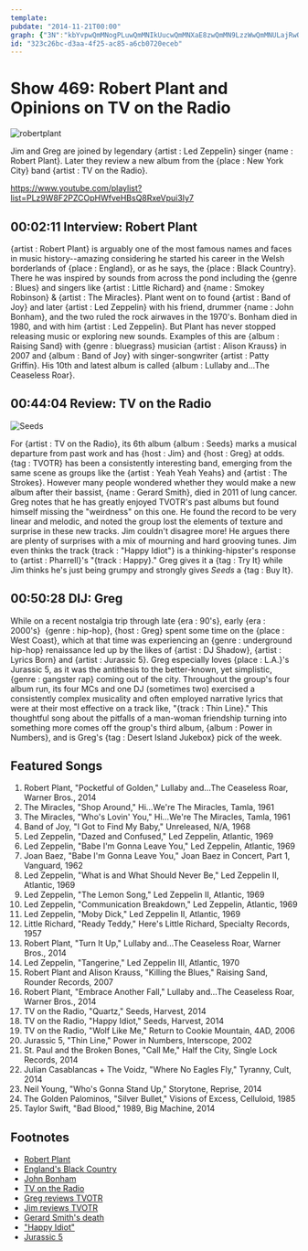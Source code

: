 ```yaml
---
template: 
pubdate: "2014-11-21T00:00"
graph: {"3N":"kbYvpwQmMNogPLuwQmMNIkUucwQmMNXaE8zwQmMN9LzzWwQmMNULajRwQmMN38SQKwQmMN4sWAHwQmMNBGc5NwQmMN4sWAHZiWOVBGc5NXaE8zBJHpSBLHapBL6F9ogPLu","21G":"JUYNEnRQHA9w2aHnRQHAWgKTGnRQHARTTXinRQHABIwsCdhnxe97qipBIwsC97qipX6cfdBHm1Gdhnxe9w2aHJUYNEWgKTGaBZZ9aBZZ9r8caIBIwsCnRQHA","2C4":"cseeEtDCJCBHm1GtDCJC9HoRrBHm1GtDCJCzvtXwtDCJCvxf7Xd78iutDCJC9HoRrtDCJCqYVo9tDCJC9HoRrO9LIi"}
id: "323c26bc-d3aa-4f25-ac85-a6cb0720eceb"
---
```






# Show 469: Robert Plant and Opinions on TV on the Radio

![robertplant](https://static.soundopinions.org/images/2014/robertplant_web.jpg)

Jim and Greg are joined by legendary {artist : Led Zeppelin} singer {name : Robert Plant}. Later they review a new album from the {place : New York City} band {artist : TV on the Radio}.

https://www.youtube.com/playlist?list=PLz9W8F2PZCOpHWfveHBsQ8RxeVpui3Iy7



## 00:02:11 Interview: Robert Plant

{artist : Robert Plant} is arguably one of the most famous names and faces in music history--amazing considering he started his career in the Welsh borderlands of {place : England}, or as he says, the {place : Black Country}. There he was inspired by sounds from across the pond including the {genre : Blues} and singers like {artist : Little Richard} and {name : Smokey Robinson} & {artist : The Miracles}. Plant went on to found {artist : Band of Joy} and later {artist : Led Zeppelin} with his friend, drummer {name : John Bonham}, and the two ruled the rock airwaves in the 1970's. Bonham died in 1980, and with him {artist : Led Zeppelin}. But Plant has never stopped releasing music or exploring new sounds. Examples of this are {album : Raising Sand} with {genre : bluegrass} musician {artist : Alison Krauss} in 2007 and {album : Band of Joy} with singer-songwriter {artist : Patty Griffin}. His 10th and latest album is called {album : Lullaby and…The Ceaseless Roar}.



## 00:44:04 Review: TV on the Radio

![Seeds](https://static.soundopinions.org/assets/469/21G0.jpg)

For {artist : TV on the Radio}, its 6th album {album : Seeds} marks a musical departure from past work and has {host : Jim} and {host : Greg} at odds. {tag : TVOTR} has been a consistently interesting band, emerging from the same scene as groups like the {artist : Yeah Yeah Yeahs} and {artist : The Strokes}. However many people wondered whether they would make a new album after their bassist, {name : Gerard Smith}, died in 2011 of lung cancer. Greg notes that he has greatly enjoyed TVOTR's past albums but found himself missing the "weirdness" on this one. He found the record to be very linear and melodic, and noted the group lost the elements of texture and surprise in these new tracks. Jim couldn't disagree more! He argues there are plenty of surprises with a mix of mourning and hard grooving tunes. Jim even thinks the track {track : "Happy Idiot"} is a thinking-hipster's response to {artist : Pharrell}'s "{track : Happy}." Greg gives it a {tag : Try It} while Jim thinks he's just being grumpy and strongly gives *Seeds* a {tag : Buy It}.



## 00:50:28 DIJ: Greg

While on a recent nostalgia trip through late {era : 90's}, early {era : 2000's}  {genre : hip-hop}, {host : Greg} spent some time on the {place : West Coast}, which at that time was experiencing an {genre : underground hip-hop} renaissance led up by the likes of {artist : DJ Shadow}, {artist : Lyrics Born} and {artist : Jurassic 5}. Greg especially loves {place : L.A.}'s Jurassic 5, as it was the antithesis to the better-known, yet simplistic, {genre : gangster rap} coming out of the city. Throughout the group's four album run, its four MCs and one DJ (sometimes two) exercised a consistently complex musicality and often employed narrative lyrics that were at their most effective on a track like, "{track : Thin Line}." This thoughtful song about the pitfalls of a man-woman friendship turning into something more comes off the group's third album, {album : Power in Numbers}, and is Greg's {tag : Desert Island Jukebox} pick of the week.



## Featured Songs

1. Robert Plant, "Pocketful of Golden," Lullaby and…The Ceaseless Roar, Warner Bros., 2014
2. The Miracles, "Shop Around," Hi…We're The Miracles, Tamla, 1961
3. The Miracles, "Who's Lovin' You," Hi…We're The Miracles, Tamla, 1961
4. Band of Joy, "I Got to Find My Baby," Unreleased, N/A, 1968
5. Led Zeppelin, "Dazed and Confused," Led Zeppelin, Atlantic, 1969
6. Led Zeppelin, "Babe I'm Gonna Leave You," Led Zeppelin, Atlantic, 1969
7. Joan Baez, "Babe I'm Gonna Leave You," Joan Baez in Concert, Part 1, Vanguard, 1962
8. Led Zeppelin, "What is and What Should Never Be," Led Zeppelin II, Atlantic, 1969
9. Led Zeppelin, "The Lemon Song," Led Zeppelin II, Atlantic, 1969
10. Led Zeppelin, "Communication Breakdown," Led Zeppelin, Atlantic, 1969
11. Led Zeppelin, "Moby Dick," Led Zeppelin II, Atlantic, 1969
12. Little Richard, "Ready Teddy," Here's Little Richard, Specialty Records, 1957
13. Robert Plant, "Turn It Up," Lullaby and…The Ceaseless Roar, Warner Bros., 2014
14. Led Zeppelin, "Tangerine," Led Zeppelin III, Atlantic, 1970
15. Robert Plant and Alison Krauss, "Killing the Blues," Raising Sand, Rounder Records, 2007
16. Robert Plant, "Embrace Another Fall," Lullaby and…The Ceaseless Roar, Warner Bros., 2014
17. TV on the Radio, "Quartz," Seeds, Harvest, 2014
18. TV on the Radio, "Happy Idiot," Seeds, Harvest, 2014
19. TV on the Radio, "Wolf Like Me," Return to Cookie Mountain, 4AD, 2006
20. Jurassic 5, "Thin Line," Power in Numbers, Interscope, 2002
21. St. Paul and the Broken Bones, "Call Me," Half the City, Single Lock Records, 2014
22. Julian Casablancas + The Voidz, "Where No Eagles Fly," Tyranny, Cult, 2014
23. Neil Young, "Who's Gonna Stand Up," Storytone, Reprise, 2014
24. The Golden Palominos, "Silver Bullet," Visions of Excess, Celluloid, 1985
25. Taylor Swift, "Bad Blood," 1989, Big Machine, 2014



## Footnotes

- [Robert Plant](http://www.robertplant.com/)
- [England's Black Country](http://www.bbc.co.uk/blackcountry/uncovered/what_is.shtml)
- [John Bonham](https://www.youtube.com/watch?v=LC3f19zrMg8)
- [TV on the Radio](http://www.tvontheradioband.com/)
- [Greg reviews TVOTR](http://www.chicagotribune.com/entertainment/music/kot/sc-tv-on-the-radio-review-20141114-column.html)
- [Jim reviews TVOTR](http://www.wbez.org/blogs/jim-derogatis/2014-11/tv-radio-mines-sorrow-soul-111119)
- [Gerard Smith's death](http://pitchfork.com/news/42277-rip-tv-on-the-radios-gerard-smith/)
- ["Happy Idiot"](https://www.youtube.com/watch?v=OaKVy-FlaUA)
- [Jurassic 5](http://jurassic5.com/)